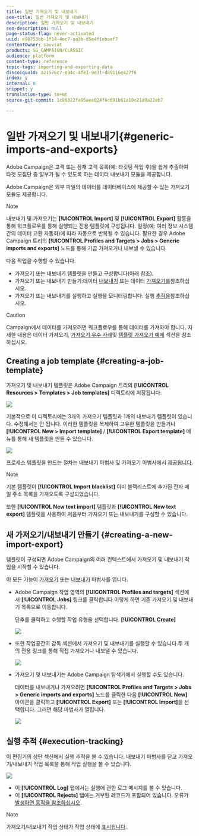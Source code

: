 ```yaml
---
title: 일반 가져오기 및 내보내기
seo-title: 일반 가져오기 및 내보내기
description: 일반 가져오기 및 내보내기
seo-description: null
page-status-flag: never-activated
uuid: e98753bb-1f14-4ec7-aa3b-d5e4f1ebaef7
contentOwner: sauviat
products: SG_CAMPAIGN/CLASSIC
audience: platform
content-type: reference
topic-tags: importing-and-exporting-data
discoiquuid: a21576c7-e94c-4fe1-9e31-d89116e427f6
index: y
internal: n
snippet: y
translation-type: tm+mt
source-git-commit: 1c86322fa95aee024f6c691b61a10c21a9a22eb7

---
```



# 일반 가져오기 및 내보내기{#generic-imports-and-exports}

Adobe Campaign은 고객 또는 잠재 고객 목록(예: 타깃팅 작업 후)을 쉽게 추출하여 타겟 모집단 중 일부가 될 수 있도록 하는 데이터 내보내기 모듈을 제공합니다.

Adobe Campaign은 외부 파일의 데이터를 데이터베이스에 제공할 수 있는 가져오기 모듈도 제공합니다.

>[!NOTE]
>
>내보내기 및 가져오기는 **[!UICONTROL Import]** 및 **[!UICONTROL Export]** 활동을 통해 워크플로우를 통해 실행되는 전용 템플릿에 구성됩니다. 일정(예: 여러 정보 시스템 간의 데이터 교환 자동화)에 따라 자동으로 반복될 수 있습니다. 필요한 경우 Adobe Campaign 트리의 **[!UICONTROL Profiles and Targets > Jobs > Generic imports and exports]** 노드를 통해 가끔 가져오거나 내보낼 수 있습니다.

다음 작업을 수행할 수 있습니다.

* 가져오기 또는 내보내기 템플릿을 만들고 구성합니다(아래 참조).
* 가져오기 또는 내보내기 만들기:데이터 [내보내기](../../platform/using/exporting-data.md) 또는 데이터 [가져오기를](../../platform/using/importing-data.md)참조하십시오.
* 가져오기 또는 내보내기를 실행하고 실행을 모니터링합니다. 실행 [추적을](#execution-tracking)참조하십시오.

>[!CAUTION]
>
>Campaign에서 데이터를 가져오려면 워크플로우를 통해 데이터를 가져와야 합니다. 자세한 내용은 데이터 가져오기, [가져오기 우수 사례](../../workflow/using/importing-data.md)및 [템플릿 가져오기 예제](../../workflow/using/importing-data.md#best-practices-when-importing-data) [](../../workflow/using/importing-data.md#setting-up-a-recurring-import) 섹션을 참조하십시오.

## Creating a job template {#creating-a-job-template}

가져오기 및 내보내기 템플릿은 Adobe Campaign 트리의 **[!UICONTROL Resources > Templates > Job templates]** 디렉토리에 저장됩니다.

![](assets/s_ncs_user_export_wizard_template.png)

기본적으로 이 디렉토리에는 3개의 가져오기 템플릿과 1개의 내보내기 템플릿이 있습니다. 수정해서는 안 됩니다. 이러한 템플릿을 복제하여 고유한 템플릿을 만들거나 **[!UICONTROL New > Import template]** / **[!UICONTROL Export template]** 메뉴를 통해 새 템플릿을 만들 수 있습니다.

![](assets/s_ncs_user_export_wizard_template_create.png)

프로세스 템플릿을 만드는 절차는 내보내기 마법사 [및](../../platform/using/exporting-data.md#export-wizard) 가져오기 마법사에서 [제공됩니다](../../platform/using/importing-data.md#import-wizard).

>[!NOTE]
>
>기본 템플릿이 **[!UICONTROL Import blacklist]** 이미 블랙리스트에 추가된 전자 메일 주소 목록을 가져오도록 구성되었습니다.
> 
>또한 **[!UICONTROL New text import]** 템플릿과 **[!UICONTROL New text export]** 템플릿을 사용하여 처음부터 가져오기 또는 내보내기를 구성할 수 있습니다.

## 새 가져오기/내보내기 만들기 {#creating-a-new-import-export}

템플릿이 구성되면 Adobe Campaign의 여러 컨텍스트에서 가져오기 및 내보내기 작업을 시작할 수 있습니다.

이 모든 기능이 [가져오기](../../platform/using/importing-data.md) 또는 [내보내기](../../platform/using/exporting-data.md#export-wizard) 마법사를 엽니다.

* Adobe Campaign 작업 영역의 **[!UICONTROL Profiles and targets]** 섹션에서 **[!UICONTROL Jobs]** 링크를 클릭합니다.이렇게 하면 기존 가져오기 및 내보내기 목록으로 이동합니다.

   단추를 클릭하고 수행할 작업 유형을 선택합니다. **[!UICONTROL Create]**

   ![](assets/s_ncs_user_import_from_home.png)

* 또한 작업공간의 감독 섹션에서 가져오기 및 내보내기를 실행할 수 있습니다.두 개의 전용 링크를 통해 직접 가져오거나 내보낼 수 있습니다.

   ![](assets/s_ncs_user_import_from_production.png)

* 가져오기 및 내보내기는 Adobe Campaign 탐색기에서 실행할 수도 있습니다.

   데이터를 내보내거나 가져오려면 **[!UICONTROL Profiles and Targets > Jobs > Generic imports and exports]** 노드를 클릭한 다음 **[!UICONTROL New]** 아이콘을 클릭하고 **[!UICONTROL Export]** 또는 **[!UICONTROL Import]**&#x200B;을 선택합니다. 그러면 해당 마법사가 열립니다.

   ![](assets/s_ncs_user_export_wizard_launch_from_menu.png)

## 실행 추적 {#execution-tracking}

이 편집기의 상단 섹션에서 실행 추적을 볼 수 있습니다. 내보내기 마법사를 닫고 가져오기/내보내기 작업 목록을 통해 작업 실행을 볼 수 있습니다.

![](assets/s_ncs_user_export_list_and_details.png)

* 이 **[!UICONTROL Log]** 탭에서는 실행에 관한 로그 메시지를 볼 수 있습니다.
* 이 **[!UICONTROL Rejects]** 탭에는 거부된 레코드가 포함되어 있습니다. 오류가 [발생하면 동작을 참조하십시오](../../platform/using/importing-data.md#behavior-in-the-event-of-an-error).

>[!NOTE]
>
>가져오기/내보내기 작업 상태가 작업 상태에 [표시됩니다](../../platform/using/importing-data.md#job-statuses).

